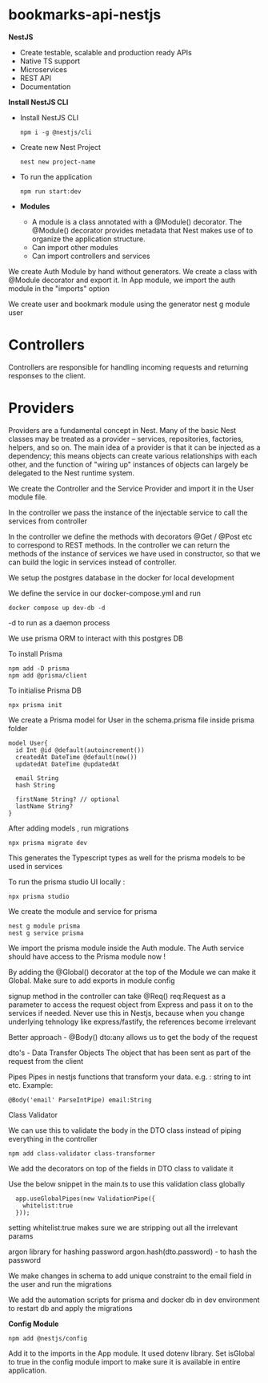 # bookmarks-api-nestjs

**NestJS**

- Create testable, scalable and production ready APIs
- Native TS support
- Microservices
- REST API
- Documentation

**Install NestJS CLI**
- Install NestJS CLI
    ```
    npm i -g @nestjs/cli
    ```
- Create new Nest Project
    ```
    nest new project-name
    ```
- To run the application
  ```
  npm run start:dev
  ```

- **Modules**
  - A module is a class annotated with a @Module() decorator. The @Module() decorator provides metadata that Nest makes use of to organize the application structure.
  - Can import other modules
  - Can import controllers and services

We create Auth Module by hand without generators. We create a class with @Module decorator and export it. In App module, we import the auth module in the "imports" option

We create user and bookmark module using the generator
nest g module user

# **Controllers**

Controllers are responsible for handling incoming requests and returning responses to the client.

# **Providers**

Providers are a fundamental concept in Nest. Many of the basic Nest classes may be treated as a provider – services, repositories, factories, helpers, and so on. The main idea of a provider is that it can be injected as a dependency; this means objects can create various relationships with each other, and the function of "wiring up" instances of objects can largely be delegated to the Nest runtime system.

We create the Controller and the Service Provider and import it in the User module file.

In the controller we pass the instance of the injectable service to call the services from controller
 
In the controller we define the methods with decorators @Get / @Post etc to correspond to REST methods. In the controller we can return the methods of the instance of services we have used in constructor, so that we can build the logic in services instead of controller.

We setup the postgres database in the docker for local development

We define the service in our docker-compose.yml and run 
```
docker compose up dev-db -d
```
-d to run as a daemon process


We use prisma ORM to interact with this postgres DB

To install Prisma

```
npm add -D prisma
npm add @prisma/client
```

To initialise Prisma DB
```
npx prisma init
```

We create a Prisma model for User in the schema.prisma file inside prisma folder

```
model User{
  id Int @id @default(autoincrement())
  createdAt DateTime @default(now())
  updatedAt DateTime @updatedAt

  email String
  hash String

  firstName String? // optional
  lastName String?
}
```

After adding models , run migrations
```
npx prisma migrate dev
```
This generates the Typescript types as well for the prisma models to be used in services


To run the prisma studio UI locally :
```
npx prisma studio
```

We create the module and service for prisma
```
nest g module prisma
nest g service prisma
```

We import the prisma module inside the Auth module. The Auth service should have access to the Prisma module now !

By adding the @Global() decorator at the top of the Module we can make it Global. Make sure to add exports in module config

signup method in the controller can take @Req() req:Request as a parameter to access the request object from Express and pass it on to the services if needed. Never use this in Nestjs, because when you change underlying tehnology like express/fastify, the references become irrelevant

Better approach - @Body() dto:any allows us to get the body of the request

dto's - Data Transfer Objects 
The object that has been sent as part of the request from the client

Pipes 
Pipes in nestjs functions that transform your data. e.g. : string to int etc.
Example:
```
@Body('email' ParseIntPipe) email:String 
``` 

Class Validator

We can use this to validate the body in the DTO class instead of piping everything in the controller
```
npm add class-validator class-transformer
```

We add the decorators on top of the fields in DTO class to validate it 

Use the below snippet in the main.ts to use this validation class globally
```
  app.useGlobalPipes(new ValidationPipe({
    whitelist:true
  }));
```
setting whitelist:true makes sure we are stripping out all the irrelevant params 

argon library for hashing password
argon.hash(dto.password) - to hash the password

We make changes in schema to add unique constraint to the email field in the user and run the migrations

We add the automation scripts for prisma and docker db in dev environment to restart db and apply the migrations 

**Config Module**

```
npm add @nestjs/config
```
Add it to the imports in the App module. It used dotenv library.
Set isGlobal to true in the config module import to make sure it is available in entire application.
